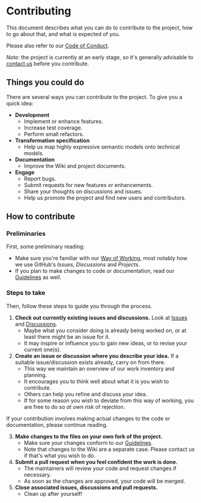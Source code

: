 <!--
SPDX-FileCopyrightText: 2023 Bart Kleijngeld

SPDX-License-Identifier: Apache-2.0
-->

# Contributing
This document describes what you can do to contribute to the project, how to go about that, and what is expected of you.

Please also refer to our [Code of Conduct](CODE_OF_CONDUCT.md).

*Note*: the project is currently at an early stage, so it's generally advisable to [contact us](SUPPORT.md) before you contribute.


## Things you could do
There are several ways you can contribute to the project. To give you a quick idea:

* **Development**
    * Implement or enhance features.
    * Increase test coverage.
    * Perform small refactors.
* **Transformation specification**
    * Help us map highly expressive semantic models onto technical models.
* **Documentation**
    * Improve the Wiki and project documents.
* **Engage**
    * Report bugs.
    * Submit requests for new features or enhancements.
    * Share your thoughts on discussions and issues.
    * Help us promote the project and find new users and contributors.

## How to contribute

### Preliminaries
First, some preliminary reading:
* Make sure you're familiar with our [Way of Working](wiki), most notably how we use GitHub's *Issues*, *Discussions* and *Projects*.
* If you plan to make changes to code or documentation, read our [Guidelines](wiki) as well.

### Steps to take
Then, follow these steps to guide you through the process.

1. **Check out currently existing issues and discussions.** Look at [Issues](https://github.com/bartkl/metamorph/issues) and [Discussions](https://github.com/bartkl/metamorph/discussions).
    * Maybe what you consider doing is already being worked on, or at least there might be an issue for it.
    * It may inspire or influence you to gain new ideas, or to revise your current one(s).
2. **Create an issue or discussion where you describe your idea.** If a suitable issue/discussion exists already, carry on from there.<br />
    * This way we maintain an overview of our work inventory and planning.
    * It encourages you to think well about what it is you wish to contribute.
    * Others can help you refine and discuss your idea.
    * If for some reason you wish to deviate from this way of working, you are free to do so *at own risk* of rejection.

If your contribution involves making actual changes to the code or documentation, please continue reading.

3. **Make changes to the files on your own fork of the project.**
    * Make sure your changes conform to our [Guidelines](wiki).
    * Note that changes to the Wiki are a separate case. Please contact us if that's what you wish to do.
4. **Submit a pull request when you feel confident the work is done.**
    * The maintainers will review your code and request changes if necessary.
    * As soon as the changes are approved, your code will be merged.
5. **Close associated issues, discussions and pull requests.**
    * Clean up after yourself!

